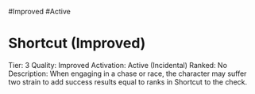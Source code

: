 #Improved 
#Active

# Shortcut (Improved)
Tier: 3
Quality: Improved
Activation: Active (Incidental)
Ranked: No
Description: When engaging in a chase or race, the character may suffer two strain to add success results equal to ranks in Shortcut to the check.